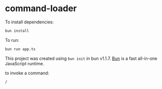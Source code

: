 # command-loader

To install dependencies:

```bash
bun install
```

To run:

```bash
bun run app.ts
```

This project was created using `bun init` in bun v1.1.7. [Bun](https://bun.sh) is a fast all-in-one JavaScript runtime.


to invoke a command:
```
/
